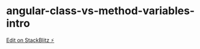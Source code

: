 # angular-class-vs-method-variables-intro

[Edit on StackBlitz ⚡️](https://stackblitz.com/edit/angular-class-vs-method-variables-intro-ghttri)